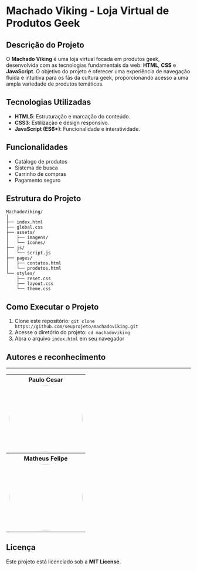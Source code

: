 # Machado Viking - Loja Virtual de Produtos Geek

## Descrição do Projeto

O **Machado Viking** é uma loja virtual focada em produtos geek, desenvolvida com as tecnologias fundamentais da web: **HTML**, **CSS** e **JavaScript**. O objetivo do projeto é oferecer uma experiência de navegação fluida e intuitiva para os fãs da cultura geek, proporcionando acesso a uma ampla variedade de produtos temáticos.

## Tecnologias Utilizadas

- **HTML5**: Estruturação e marcação do conteúdo.
- **CSS3**: Estilização e design responsivo.
- **JavaScript (ES6+)**: Funcionalidade e interatividade.

## Funcionalidades

- Catálogo de produtos
- Sistema de busca
- Carrinho de compras
- Pagamento seguro

## Estrutura do Projeto

```
MachadoViking/
│
├── index.html
├── global.css
├── assets/
│   ├── imagens/
│   └── ícones/
├── js/
│   └── script.js
├── pages/
│   ├── contatos.html
│   └── produtos.html
└── styles/
    ├── reset.css
    ├── layout.css
    └── theme.css
```

## Como Executar o Projeto

1. Clone este repositório: `git clone https://github.com/seuprojeto/machadoviking.git`
2. Acesse o diretório do projeto: `cd machadoviking`
3. Abra o arquivo `index.html` em seu navegador

## Autores e reconhecimento

---

 <div align=center>
  <table style="width:100%">
    <tr align=center>
      <th><strong>Paulo Cesar</strong></th>
    </tr>
    <tr align=center>
      <td>
        <a href="https://github.com/shyoutarou">
          <img width="200" height="180" style="border-radius: 50%;" src="https://github.com/paulocesargit">
        </a>
      </td>
    </tr>
      <tr align=center>
      <th><strong>Matheus Felipe</strong></th>
    </tr>
    <tr align=center>
      <td>
        <a href="https://github.com/shyoutarou">
          <img width="200" height="180" style="border-radius: 50%;" src="https://github.com/Mateus-menezes20">
        </a>
      </td>
    </tr>
  </table>
</div>

## Licença

Este projeto está licenciado sob a **MIT License**.
